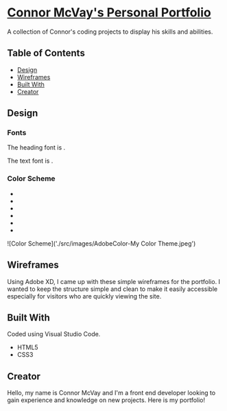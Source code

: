 # [Connor McVay's Personal Portfolio](https://cmcvay.github.io/Personal-Portfolio/)
A collection of Connor's coding projects to display his skills and abilities.

## Table of Contents
* [Design](https://github.com/cMcVay/Personal-Portfolio#design)
* [Wireframes](https://github.com/cMcVay/Personal-Portfolio#wireframes)
* [Built With](https://github.com/cMcVay/Personal-Portfolio#built-with)
* [Creator](https://github.com/cMcVay/Personal-Portfolio#creator)

## Design

### Fonts

The heading font is .

The text font is .

### Color Scheme

* 
* 
* 
* 
* 
* 

![Color Scheme]('./src/images/AdobeColor-My Color Theme.jpeg')

## Wireframes

Using Adobe XD, I came up with these simple wireframes for the portfolio. I wanted to keep the structure simple and clean to make it easily accessible especially for visitors who are quickly viewing the site.

## Built With

Coded using Visual Studio Code. 
* HTML5
* CSS3

## Creator

Hello, my name is Connor McVay and I'm a front end developer looking to gain experience and knowledge on new projects. 
Here is my portfolio!


